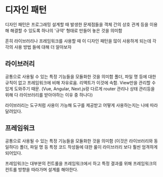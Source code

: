 # 디자인 패턴

디자인 패턴은 프로그래밍 설계할 때 발생한 문제점들을 객체 간의 상호 관계 등을 이용해 해결할 수 있도록 하나의 '규약' 형태로 만들어 놓은 것을 의미함

흔히 라이브러리나 프레임워크를 사용할 때 이 디자인 패턴을 많이 사용하게 되는데 각각의 사용 방법 들에 대해 더 알아보자

## 라이브러리

공통으로 사용될 수 있는 특정 기능들을 모듈화한 것을 의미함
폴더, 파일 명 등에 대한 규칙이 없고 프레임워크에 비해 자유로움.
리액트가 이것에 속함. View만을 관리할 수 있게 도와주기 때문. (Vue, Angular, Next.js랑 다르게 router 관리나 상태 관리등을 위해 다 라이브러리를 받아야하는 이유 중 하나다)

라이브러리는 도구처럼 사용이 가능해 도구를 제공받고 어떻게 사용하는지는 나에 따라 달려있다.

## 프레임워크

공통으로 사용될 수 있는 특정 기능들을 모듈화한 것을 의미함 (이것은 라이브러리와 동일하다)
폴더, 파일 명 등 특정 코드 작성들에 대한 룰이 라이브러리 보다 훨씬 엄격하게 되어있다.

프레임워크는 대부분의 컨트롤을 프레임워크에서 하고 특정 결과를 위해 프레임워크의 컨트롤 방향을 따라가며 설계를 해야한다.
